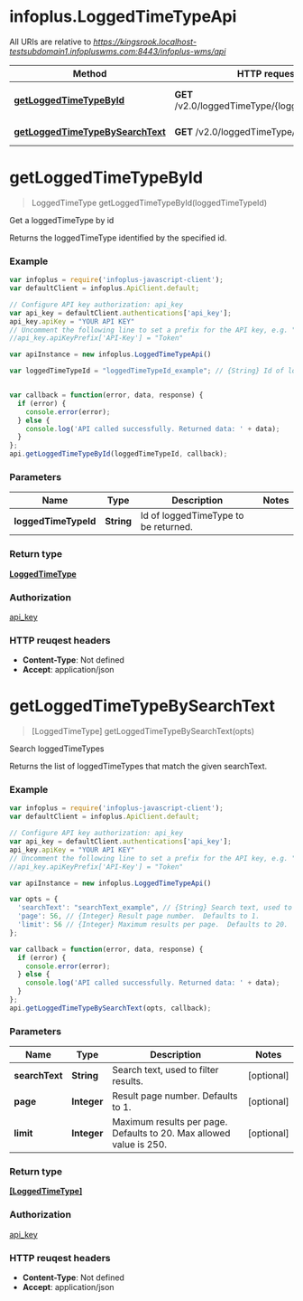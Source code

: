 # infoplus.LoggedTimeTypeApi

All URIs are relative to *https://kingsrook.localhost-testsubdomain1.infopluswms.com:8443/infoplus-wms/api*

Method | HTTP request | Description
------------- | ------------- | -------------
[**getLoggedTimeTypeById**](LoggedTimeTypeApi.md#getLoggedTimeTypeById) | **GET** /v2.0/loggedTimeType/{loggedTimeTypeId} | Get a loggedTimeType by id
[**getLoggedTimeTypeBySearchText**](LoggedTimeTypeApi.md#getLoggedTimeTypeBySearchText) | **GET** /v2.0/loggedTimeType/search | Search loggedTimeTypes


<a name="getLoggedTimeTypeById"></a>
# **getLoggedTimeTypeById**
> LoggedTimeType getLoggedTimeTypeById(loggedTimeTypeId)

Get a loggedTimeType by id

Returns the loggedTimeType identified by the specified id.

### Example
```javascript
var infoplus = require('infoplus-javascript-client');
var defaultClient = infoplus.ApiClient.default;

// Configure API key authorization: api_key
var api_key = defaultClient.authentications['api_key'];
api_key.apiKey = "YOUR API KEY"
// Uncomment the following line to set a prefix for the API key, e.g. "Token" (defaults to null)
//api_key.apiKeyPrefix['API-Key'] = "Token"

var apiInstance = new infoplus.LoggedTimeTypeApi()

var loggedTimeTypeId = "loggedTimeTypeId_example"; // {String} Id of loggedTimeType to be returned.


var callback = function(error, data, response) {
  if (error) {
    console.error(error);
  } else {
    console.log('API called successfully. Returned data: ' + data);
  }
};
api.getLoggedTimeTypeById(loggedTimeTypeId, callback);
```

### Parameters

Name | Type | Description  | Notes
------------- | ------------- | ------------- | -------------
 **loggedTimeTypeId** | **String**| Id of loggedTimeType to be returned. | 

### Return type

[**LoggedTimeType**](LoggedTimeType.md)

### Authorization

[api_key](../README.md#api_key)

### HTTP reuqest headers

 - **Content-Type**: Not defined
 - **Accept**: application/json

<a name="getLoggedTimeTypeBySearchText"></a>
# **getLoggedTimeTypeBySearchText**
> [LoggedTimeType] getLoggedTimeTypeBySearchText(opts)

Search loggedTimeTypes

Returns the list of loggedTimeTypes that match the given searchText.

### Example
```javascript
var infoplus = require('infoplus-javascript-client');
var defaultClient = infoplus.ApiClient.default;

// Configure API key authorization: api_key
var api_key = defaultClient.authentications['api_key'];
api_key.apiKey = "YOUR API KEY"
// Uncomment the following line to set a prefix for the API key, e.g. "Token" (defaults to null)
//api_key.apiKeyPrefix['API-Key'] = "Token"

var apiInstance = new infoplus.LoggedTimeTypeApi()

var opts = { 
  'searchText': "searchText_example", // {String} Search text, used to filter results.
  'page': 56, // {Integer} Result page number.  Defaults to 1.
  'limit': 56 // {Integer} Maximum results per page.  Defaults to 20.  Max allowed value is 250.
};

var callback = function(error, data, response) {
  if (error) {
    console.error(error);
  } else {
    console.log('API called successfully. Returned data: ' + data);
  }
};
api.getLoggedTimeTypeBySearchText(opts, callback);
```

### Parameters

Name | Type | Description  | Notes
------------- | ------------- | ------------- | -------------
 **searchText** | **String**| Search text, used to filter results. | [optional] 
 **page** | **Integer**| Result page number.  Defaults to 1. | [optional] 
 **limit** | **Integer**| Maximum results per page.  Defaults to 20.  Max allowed value is 250. | [optional] 

### Return type

[**[LoggedTimeType]**](LoggedTimeType.md)

### Authorization

[api_key](../README.md#api_key)

### HTTP reuqest headers

 - **Content-Type**: Not defined
 - **Accept**: application/json

